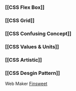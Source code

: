 
### [[CSS Flex Box]]

### [[CSS Grid]]

### [[CSS Confusing Concept]]

### [[CSS Values & Units]]

### [[CSS Artistic]]

### [[CSS Desgin Pattern]]

Web Maker
	[Finsweet](https://finsweet.com/company/strategy#step-1)


